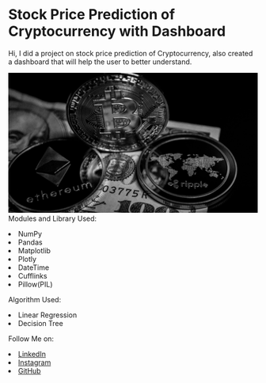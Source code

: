 # Stock Price Prediction of Cryptocurrency with Dashboard
Hi, I did a project on stock price prediction of Cryptocurrency, also created a dashboard that will help the user to better understand.

![](images/head.jpg)
<br>Modules and Library Used:
<li>NumPy
<li>Pandas
<li>Matplotlib
<li>Plotly
<li>DateTime
<li>Cufflinks
<li>Pillow(PIL)
  
Algorithm Used:
<li>Linear Regression
<li>Decision Tree
  
Follow Me on:
<li><a href=
"https://www.linkedin.com/in/sourav-saha-3136ab207">LinkedIn</a>
<li><a href=
"https://www.instagram.com/sourav_9697">Instagram</a>
<li><a href=
"https://github.com/sourav-007">GitHub</a>

